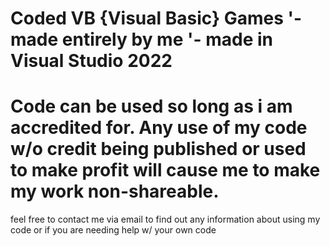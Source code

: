 Coded VB {Visual Basic} Games
'- made entirely by me
'- made in Visual Studio 2022
=============================
Code can be used so long as i 
am accredited for. Any use of 
my code w/o credit being published
or used to make profit will cause 
me to make my work non-shareable.
=============================
feel free to contact me via
email to find out any information
about using my code or if you are 
needing help w/ your own code
